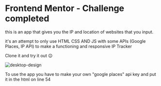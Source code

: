 # Frontend Mentor - Challenge completed
this is an app that gives you the IP and location of websites that you input.

it's an attempt to only use HTML CSS AND JS with some APIs 
(Google Places, IP API) to make a functioning and responsive IP Tracker

Clone it and try it out 😉

![desktop-design](https://github.com/Nioqui/ip-address-tracker-master/assets/110624771/04819e45-5331-4bb8-8600-abfb7d223231)

To use the app you have to make your own "google places" api key and put it in the html on line 54
